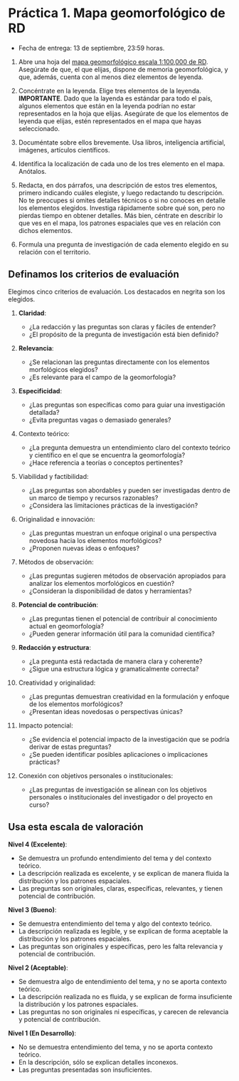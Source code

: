 # Práctica 1. Mapa geomorfológico de RD

- Fecha de entrega: 13 de septiembre, 23:59 horas.

1. Abre una hoja del [mapa geomorfológico escala 1:100,000 de RD](https://sgn.gob.do/index.php/geologia-y-tematicos/info-geomorfologia). Asegúrate de que, el que elijas, dispone de memoria geomorfológica, y que, además, cuenta con al menos diez elementos de leyenda.

2. Concéntrate en la leyenda. Elige tres elementos de la leyenda. **IMPORTANTE**. Dado que la layenda es estándar para todo el país, algunos elementos que están en la leyenda podrían no estar representados en la hoja que elijas. Asegúrate de que los elementos de leyenda que elijas, estén representados en el mapa que hayas seleccionado.

3. Documéntate sobre ellos brevemente. Usa libros, inteligencia artificial, imágenes, artículos científicos.

4. Identifica la localización de cada uno de los tres elemento en el mapa. Anótalos.

5. Redacta, en dos párrafos, una descripción de estos tres elementos, primero indicando cuáles elegiste, y luego redactando tu descripción. No te preocupes si omites detalles técnicos o si no conoces en detalle los elementos elegidos. Investiga rápidamente sobre qué son, pero no pierdas tiempo en obtener detalles. Más bien, céntrate en describir lo que ves en el mapa, los patrones espaciales que ves en relación con dichos elementos.

6. Formula una pregunta de investigación de cada elemento elegido en su relación con el territorio.

## Definamos los criterios de evaluación

Elegimos cinco criterios de evaluación. Los destacados en negrita son los elegidos.

1. **Claridad**:

   - ¿La redacción y las preguntas son claras y fáciles de entender?
   - ¿El propósito de la pregunta de investigación está bien definido?

2. **Relevancia**:

   - ¿Se relacionan las preguntas directamente con los elementos morfológicos elegidos?
   - ¿Es relevante para el campo de la geomorfología?

3. **Especificidad**:

   - ¿Las preguntas son específicas como para guiar una investigación detallada?
   - ¿Evita preguntas vagas o demasiado generales?

4. Contexto teórico:

   - ¿La pregunta demuestra un entendimiento claro del contexto teórico y científico en el que se encuentra la geomorfología?
   - ¿Hace referencia a teorías o conceptos pertinentes?

5. Viabilidad y factibilidad:

   - ¿Las preguntas son abordables y pueden ser investigadas dentro de un marco de tiempo y recursos razonables?
   - ¿Considera las limitaciones prácticas de la investigación?

6. Originalidad e innovación:

   - ¿Las preguntas muestran un enfoque original o una perspectiva novedosa hacia los elementos morfológicos?
   - ¿Proponen nuevas ideas o enfoques?

7. Métodos de observación:

   - ¿Las preguntas sugieren métodos de observación apropiados para analizar los elementos morfológicos en cuestión?
   - ¿Consideran la disponibilidad de datos y herramientas?

8. **Potencial de contribución**:

   - ¿Las preguntas tienen el potencial de contribuir al conocimiento actual en geomorfología?
   - ¿Pueden generar información útil para la comunidad científica?

9. **Redacción y estructura**:

   - ¿La pregunta está redactada de manera clara y coherente?
   - ¿Sigue una estructura lógica y gramaticalmente correcta?

10. Creatividad y originalidad:

    - ¿Las preguntas demuestran creatividad en la formulación y enfoque de los elementos morfológicos?
    - ¿Presentan ideas novedosas o perspectivas únicas?

11. Impacto potencial:

    - ¿Se evidencia el potencial impacto de la investigación que se podría derivar de estas preguntas?
    - ¿Se pueden identificar posibles aplicaciones o implicaciones prácticas?

12. Conexión con objetivos personales o institucionales:
    - ¿Las preguntas de investigación se alinean con los objetivos personales o institucionales del investigador o del proyecto en curso?

## Usa esta escala de valoración

**Nivel 4 (Excelente)**:

- Se demuestra un profundo entendimiento del tema y del contexto teórico.
- La descripción realizada es excelente, y se explican de manera fluida la distribución y los patrones espaciales.
- Las preguntas son originales, claras, específicas, relevantes, y tienen potencial de contribución.

**Nivel 3 (Bueno)**:

- Se demuestra entendimiento del tema y algo del contexto teórico.
- La descripción realizada es legible, y se explican de forma aceptable la distribución y los patrones espaciales.
- Las preguntas son originales y específicas, pero les falta relevancia y potencial de contribución.

**Nivel 2 (Aceptable)**:

- Se demuestra algo de entendimiento del tema, y no se aporta contexto teórico.
- La descripción realizada no es fluida, y se explican de forma insuficiente la distribución y los patrones espaciales.
- Las preguntas no son originales ni específicas, y carecen de relevancia y potencial de contribución.

**Nivel 1 (En Desarrollo)**:

- No se demuestra entendimiento del tema, y no se aporta contexto teórico.
- En la descripción, sólo se explican detalles inconexos.
- Las preguntas presentadas son insuficientes.
